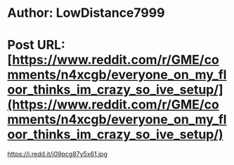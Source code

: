 # Author: LowDistance7999
# Post URL: [https://www.reddit.com/r/GME/comments/n4xcgb/everyone_on_my_floor_thinks_im_crazy_so_ive_setup/](https://www.reddit.com/r/GME/comments/n4xcgb/everyone_on_my_floor_thinks_im_crazy_so_ive_setup/)


https://i.redd.it/j09pcg87y5x61.jpg